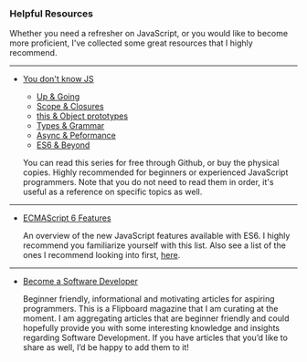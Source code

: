 ### Helpful Resources
Whether you need a refresher on JavaScript, or you would like to become more proficient,
I've collected some great resources that I highly recommend.

---

- [You don't know JS](https://github.com/getify/You-Dont-Know-JS)

  - [Up & Going](https://github.com/getify/You-Dont-Know-JS/blob/master/up%20&%20going/README.md#you-dont-know-js-up--going)
  - [Scope & Closures](https://github.com/getify/You-Dont-Know-JS/blob/master/scope%20&%20closures/README.md#you-dont-know-js-scope--closures)
  - [this & Object prototypes](https://github.com/getify/You-Dont-Know-JS/blob/master/this%20&%20object%20prototypes/README.md#you-dont-know-js-this--object-prototypes)
  - [Types & Grammar](https://github.com/getify/You-Dont-Know-JS/blob/master/types%20&%20grammar/README.md#you-dont-know-js-types--grammar)
  - [Async & Peformance](https://github.com/getify/You-Dont-Know-JS/blob/master/async%20&%20performance/README.md#you-dont-know-js-async--performance)
  - [ES6 & Beyond](https://github.com/getify/You-Dont-Know-JS/blob/master/es6%20&%20beyond/README.md#you-dont-know-js-es6--beyond)

  You can read this series for free through Github, or buy the physical copies.
  Highly recommended for beginners or experienced JavaScript programmers.
  Note that you do not need to read them in order, it's useful as a reference on specific topics as well.

---

- [ECMAScript 6 Features](http://es6-features.org/#Constants)

  An overview of the new JavaScript features available with ES6. I highly recommend you familiarize yourself
  with this list. Also see a list of the ones I recommend looking into first, [here](/COMP-2913/react/2017/11/01/es6-features.html).

---

- [Become a Software Developer](http://flip.it/RuTUHE)

  Beginner friendly, informational and motivating articles for aspiring programmers.
  This is a Flipboard magazine that I am curating at the moment. I am aggregating articles that are beginner friendly and could hopefully provide you with some interesting knowledge and insights regarding Software Development. If you have articles that you’d like to share as well, I’d be happy to add them to it!
